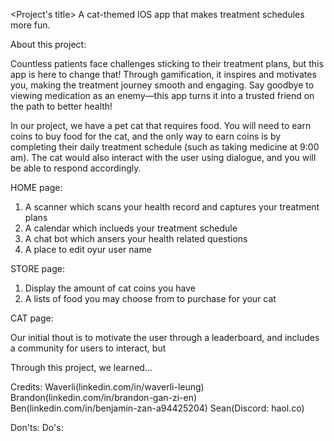 <Project's title>
A cat-themed IOS app that makes treatment schedules more fun.

About this project:

Countless patients face challenges sticking to their treatment plans, but this app is here to change that! Through gamification, it inspires and motivates you, making the treatment journey smooth and engaging. Say goodbye to viewing medication as an enemy—this app turns it into a trusted friend on the path to better health!

In our project, we have a pet cat that requires food. You will need to earn coins to buy food for the cat, and the only way to earn coins is by completing their daily treatment schedule (such as taking medicine at 9:00 am). The cat would also interact with the user using dialogue, and you will be able to respond accordingly.

HOME page: 
1. A scanner which scans your health record and captures your treatment plans
2. A calendar which inclueds your treatment schedule
3. A chat bot which ansers your health related questions
4. A place to edit oyur user name

STORE page:
1. Display the amount of cat coins you have
2. A lists of food you may choose from to purchase for your cat

CAT page:


<Journey>
Our initial thout is to motivate the user through a leaderboard, and includes a community for users to interact, but 

Through this project, we learned...
   

<How to install and run the project>
<How to use the project>

Credits: 
Waverli(linkedin.com/in/waverli-leung)
Brandon(linkedin.com/in/brandon-gan-zi-en)
Ben(linkedin.com/in/benjamin-zan-a94425204)
Sean(Discord: haol.co)


Don'ts:
Do's:
